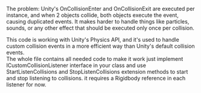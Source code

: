 The problem: Unity's OnCollisionEnter and OnCollisionExit are executed per instance, and when 2 objects collide, both objects execute the event, causing duplicated events.
It makes harder to handle things like particles, sounds, or any other effect that should be executed only once per collision.

This code is working with Unity's Physics API, and it's used to handle custom collision events in a more efficient way than Unity's default collision events.  
The whole file contains all needed code to make it work
just implement ICustomCollisionListener interface in your class and use StartListenCollisions and StopListenCollisions extension methods to start and stop listening to collisions. it requires a Rigidbody reference in each listener for now.
